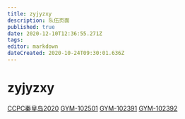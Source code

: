 ```yaml
---
title: zyjyzxy
description: 队伍页面
published: true
date: 2020-12-10T12:36:55.271Z
tags: 
editor: markdown
dateCreated: 2020-10-24T09:30:01.636Z
---
```


# zyjyzxy

[CCPC秦皇岛2020](/team/zyjyzxy/team/CCPC秦皇岛2020)
[GYM-102501](/team/zyjyzxy/GYM-102501)
[GYM-102391](/team/zyjyzxy/GYM-102391)
[GYM-102392](/team/zyjyzxy/GYM-102392)